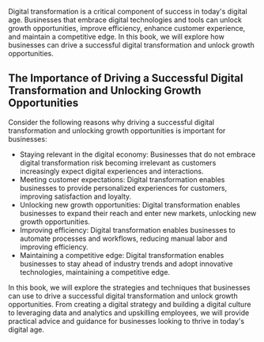 
Digital transformation is a critical component of success in today's digital age. Businesses that embrace digital technologies and tools can unlock growth opportunities, improve efficiency, enhance customer experience, and maintain a competitive edge. In this book, we will explore how businesses can drive a successful digital transformation and unlock growth opportunities.

The Importance of Driving a Successful Digital Transformation and Unlocking Growth Opportunities
------------------------------------------------------------------------------------------------

Consider the following reasons why driving a successful digital transformation and unlocking growth opportunities is important for businesses:

* Staying relevant in the digital economy: Businesses that do not embrace digital transformation risk becoming irrelevant as customers increasingly expect digital experiences and interactions.
* Meeting customer expectations: Digital transformation enables businesses to provide personalized experiences for customers, improving satisfaction and loyalty.
* Unlocking new growth opportunities: Digital transformation enables businesses to expand their reach and enter new markets, unlocking new growth opportunities.
* Improving efficiency: Digital transformation enables businesses to automate processes and workflows, reducing manual labor and improving efficiency.
* Maintaining a competitive edge: Digital transformation enables businesses to stay ahead of industry trends and adopt innovative technologies, maintaining a competitive edge.

In this book, we will explore the strategies and techniques that businesses can use to drive a successful digital transformation and unlock growth opportunities. From creating a digital strategy and building a digital culture to leveraging data and analytics and upskilling employees, we will provide practical advice and guidance for businesses looking to thrive in today's digital age.
